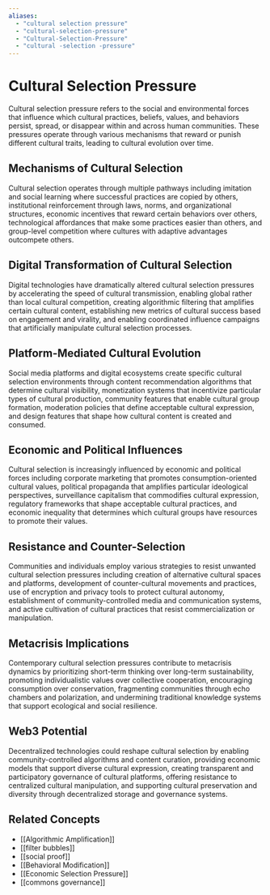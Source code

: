 ```yaml
---
aliases:
  - "cultural selection pressure"
  - "cultural-selection-pressure"
  - "Cultural-Selection-Pressure"
  - "cultural -selection -pressure"
---
```


# Cultural Selection Pressure

Cultural selection pressure refers to the social and environmental forces that influence which cultural practices, beliefs, values, and behaviors persist, spread, or disappear within and across human communities. These pressures operate through various mechanisms that reward or punish different cultural traits, leading to cultural evolution over time.

## Mechanisms of Cultural Selection

Cultural selection operates through multiple pathways including imitation and social learning where successful practices are copied by others, institutional reinforcement through laws, norms, and organizational structures, economic incentives that reward certain behaviors over others, technological affordances that make some practices easier than others, and group-level competition where cultures with adaptive advantages outcompete others.

## Digital Transformation of Cultural Selection

Digital technologies have dramatically altered cultural selection pressures by accelerating the speed of cultural transmission, enabling global rather than local cultural competition, creating algorithmic filtering that amplifies certain cultural content, establishing new metrics of cultural success based on engagement and virality, and enabling coordinated influence campaigns that artificially manipulate cultural selection processes.

## Platform-Mediated Cultural Evolution

Social media platforms and digital ecosystems create specific cultural selection environments through content recommendation algorithms that determine cultural visibility, monetization systems that incentivize particular types of cultural production, community features that enable cultural group formation, moderation policies that define acceptable cultural expression, and design features that shape how cultural content is created and consumed.

## Economic and Political Influences

Cultural selection is increasingly influenced by economic and political forces including corporate marketing that promotes consumption-oriented cultural values, political propaganda that amplifies particular ideological perspectives, surveillance capitalism that commodifies cultural expression, regulatory frameworks that shape acceptable cultural practices, and economic inequality that determines which cultural groups have resources to promote their values.

## Resistance and Counter-Selection

Communities and individuals employ various strategies to resist unwanted cultural selection pressures including creation of alternative cultural spaces and platforms, development of counter-cultural movements and practices, use of encryption and privacy tools to protect cultural autonomy, establishment of community-controlled media and communication systems, and active cultivation of cultural practices that resist commercialization or manipulation.

## Metacrisis Implications

Contemporary cultural selection pressures contribute to metacrisis dynamics by prioritizing short-term thinking over long-term sustainability, promoting individualistic values over collective cooperation, encouraging consumption over conservation, fragmenting communities through echo chambers and polarization, and undermining traditional knowledge systems that support ecological and social resilience.

## Web3 Potential

Decentralized technologies could reshape cultural selection by enabling community-controlled algorithms and content curation, providing economic models that support diverse cultural expression, creating transparent and participatory governance of cultural platforms, offering resistance to centralized cultural manipulation, and supporting cultural preservation and diversity through decentralized storage and governance systems.

## Related Concepts

- [[Algorithmic Amplification]]
- [[filter bubbles]]
- [[social proof]]
- [[Behavioral Modification]]
- [[Economic Selection Pressure]]
- [[commons governance]]